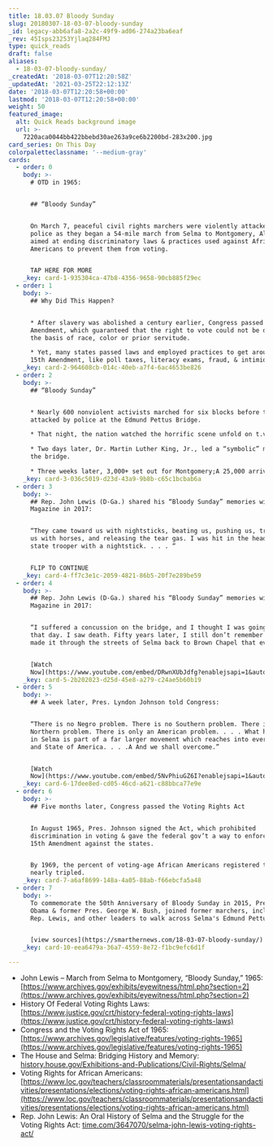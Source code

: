```yaml
---
title: 18.03.07 Bloody Sunday
slug: 20180307-18-03-07-bloody-sunday
_id: legacy-abb6afa8-2a2c-49f9-ad06-274a23ba6eaf
_rev: 45Isps23253Yjlaq284FMJ
type: quick_reads
draft: false
aliases:
  - 18-03-07-bloody-sunday/
_createdAt: '2018-03-07T12:20:58Z'
_updatedAt: '2021-03-25T22:12:13Z'
date: '2018-03-07T12:20:58+00:00'
lastmod: '2018-03-07T12:20:58+00:00'
weight: 50
featured_image:
  alt: Quick Reads background image
  url: >-
    7220aca0044bb422bbebd30ae263a9ce6b2200bd-283x200.jpg
card_series: On This Day
colorpaletteclassname: '--medium-gray'
cards:
  - order: 0
    body: >-
      # OTD in 1965:


      ## “Bloody Sunday”


      On March 7, peaceful civil rights marchers were violently attacked by
      police as they began a 54-mile march from Selma to Montgomery, Alabama
      aimed at ending discriminatory laws & practices used against African
      Americans to prevent them from voting.


      TAP HERE FOR MORE
    _key: card-1-935304ca-47b8-4356-9658-90cb885f29ec
  - order: 1
    body: >-
      ## Why Did This Happen?


      * After slavery was abolished a century earlier, Congress passed the 15th
      Amendment, which guaranteed that the right to vote could not be denied on
      the basis of race, color or prior servitude.

      * Yet, many states passed laws and employed practices to get around the
      15th Amendment, like poll taxes, literacy exams, fraud, & intimidation.
    _key: card-2-964608cb-014c-40eb-a7f4-6ac4653be826
  - order: 2
    body: >-
      ## “Bloody Sunday”


      * Nearly 600 nonviolent activists marched for six blocks before they were
      attacked by police at the Edmund Pettus Bridge.

      * That night, the nation watched the horrific scene unfold on t.v.

      * Two days later, Dr. Martin Luther King, Jr., led a “symbolic” march to
      the bridge.

      * Three weeks later, 3,000+ set out for Montgomery;A 25,000 arrived.
    _key: card-3-036c5019-d23d-43a9-9b8b-c65c1bcbab6a
  - order: 3
    body: >-
      ## Rep. John Lewis (D-Ga.) shared his “Bloody Sunday” memories with TIME
      Magazine in 2017:


      “They came toward us with nightsticks, beating us, pushing us, trampling
      us with horses, and releasing the tear gas. I was hit in the head by a
      state trooper with a nightstick. . . . “


      FLIP TO CONTINUE
    _key: card-4-ff7c3e1c-2059-4821-86b5-20f7e289be59
  - order: 4
    body: >-
      ## Rep. John Lewis (D-Ga.) shared his “Bloody Sunday” memories with TIME
      Magazine in 2017:


      “I suffered a concussion on the bridge, and I thought I was going to die
      that day. I saw death. Fifty years later, I still don’t remember how I
      made it through the streets of Selma back to Brown Chapel that evening.”


      [Watch
      Now](https://www.youtube.com/embed/DRwnXUbJdfg?enablejsapi=1&autoplay=1&rel=0)
    _key: card-5-2b202023-d25d-45e8-a279-c24ae5b60b19
  - order: 5
    body: >-
      ## A week later, Pres. Lyndon Johnson told Congress:


      “There is no Negro problem. There is no Southern problem. There is no
      Northern problem. There is only an American problem. . . . What happened
      in Selma is part of a far larger movement which reaches into every section
      and State of America. . . .A And we shall overcome.”


      [Watch
      Now](https://www.youtube.com/embed/5NvPhiuGZ6I?enablejsapi=1&autoplay=1&rel=0)
    _key: card-6-17dee8ed-cd05-46cd-a621-c88bbca77e9e
  - order: 6
    body: >-
      ## Five months later, Congress passed the Voting Rights Act


      In August 1965, Pres. Johnson signed the Act, which prohibited
      discrimination in voting & gave the federal gov’t a way to enforce the
      15th Amendment against the states.


      By 1969, the percent of voting-age African Americans registered to vote
      nearly tripled.
    _key: card-7-a6af8699-148a-4a05-88ab-f66ebcfa5a48
  - order: 7
    body: >-
      To commemorate the 50th Anniversary of Bloody Sunday in 2015, Pres. Barack
      Obama & former Pres. George W. Bush, joined former marchers, including
      Rep. Lewis, and other leaders to walk across Selma's Edmund Pettus Bridge.


      [view sources](https://smarthernews.com/18-03-07-bloody-sunday/)
    _key: card-10-eea6479a-36a7-4559-8e72-f1bc9efc6d1f

---
```

* John Lewis – March from Selma to Montgomery, “Bloody Sunday,” 1965: [https://www.archives.gov/exhibits/eyewitness/html.php?section=2](https://www.archives.gov/exhibits/eyewitness/html.php?section=2)
* History Of Federal Voting Rights Laws: [https://www.justice.gov/crt/history-federal-voting-rights-laws](https://www.justice.gov/crt/history-federal-voting-rights-laws)
* Congress and the Voting Rights Act of 1965: [https://www.archives.gov/legislative/features/voting-rights-1965](https://www.archives.gov/legislative/features/voting-rights-1965)
* The House and Selma: Bridging History and Memory: [history.house.gov/Exhibitions-and-Publications/Civil-Rights/Selma/](http://history.house.gov/Exhibitions-and-Publications/Civil-Rights/Selma/)
* Voting Rights for African Americans: [https://www.loc.gov/teachers/classroommaterials/presentationsandactivities/presentations/elections/voting-rights-african-americans.html](https://www.loc.gov/teachers/classroommaterials/presentationsandactivities/presentations/elections/voting-rights-african-americans.html)
* Rep. John Lewis: An Oral History of Selma and the Struggle for the Voting Rights Act: [time.com/3647070/selma-john-lewis-voting-rights-act/](http://time.com/3647070/selma-john-lewis-voting-rights-act/)